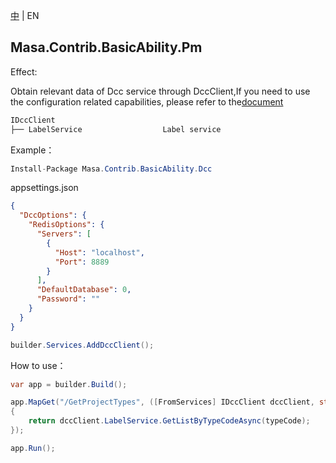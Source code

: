 [中](README.zh-CN.md) | EN

## Masa.Contrib.BasicAbility.Pm

Effect:

Obtain relevant data of Dcc service through DccClient,If you need to use the configuration related capabilities, please  refer to the[document](../../Configuration/Masa.Contrib.Configuration.ConfigurationApi.Dcc/README.zh-CN.md)

```c#
IDccClient
├── LabelService                  Label service
```

Example：

```C#
Install-Package Masa.Contrib.BasicAbility.Dcc
```

appsettings.json

```json
{
  "DccOptions": {
    "RedisOptions": {
      "Servers": [
        {
          "Host": "localhost",
          "Port": 8889
        }
      ],
      "DefaultDatabase": 0,
      "Password": ""
    }
  }
}
```

```C#
builder.Services.AddDccClient();
```

How to use：

```c#
var app = builder.Build();

app.MapGet("/GetProjectTypes", ([FromServices] IDccClient dccClient, string typeCode) =>
{
    return dccClient.LabelService.GetListByTypeCodeAsync(typeCode);
});

app.Run();
```
